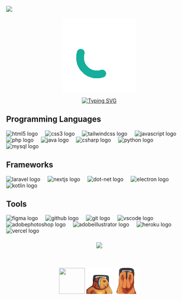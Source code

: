 [![](https://visitcount.itsvg.in/api?id=Quinchy&icon=5&color=9)](https://visitcount.itsvg.in)

<div align="center">

<img align="center" style="width:200px;" src="image/QuinchY.gif"/>

</div>

<p align='center'><a href="https://git.io/typing-svg"><img src="https://readme-typing-svg.demolab.com?font=Fira+Code&weight=600&size=30&duration=3000&pause=1000&color=18F7C1&center=true&width=535&height=100&lines=Cyril+James+De+Guzman" alt="Typing SVG" /></a></p>


<div align="left">
  
  ## Programming Languages
  
</div>

<div align="left">
  <img src="https://skillicons.dev/icons?i=html" height="40" alt="html5 logo"  />
  <img width="12" />
  <img src="https://skillicons.dev/icons?i=css" height="40" alt="css3 logo"  />
  <img width="12" />
  <img src="https://skillicons.dev/icons?i=tailwind" height="40" alt="tailwindcss logo"  />
  <img width="12" />
  <img src="https://skillicons.dev/icons?i=js" height="40" alt="javascript logo"  />
  <img width="12" />
  <img src="https://skillicons.dev/icons?i=php" height="40" alt="php logo"  />
  <img width="12" />
  <img src="https://skillicons.dev/icons?i=java" height="40" alt="java logo"  />
  <img width="12" />
  <img src="https://skillicons.dev/icons?i=cs" height="40" alt="csharp logo"  />
  <img width="12" />
  <img src="https://skillicons.dev/icons?i=py" height="40" alt="python logo"  />
  <img width="12" />
  <img src="https://skillicons.dev/icons?i=mysql" height="40" alt="mysql logo"  /> 
</div>

<div align="left">
  
  ## Frameworks
  
</div>

<div align="left">
  <img src="https://skillicons.dev/icons?i=laravel" height="40" alt="laravel logo"  />
  <img width="12" />
  <img src="https://skillicons.dev/icons?i=nextjs" height="40" alt="nextjs logo"  />
  <img width="12" />
  <img src="https://skillicons.dev/icons?i=dotnet" height="40" alt="dot-net logo"  />
  <img width="12" />
  <img src="https://skillicons.dev/icons?i=electron" height="40" alt="electron logo"  />
  <img width="12" />
  <img src="https://cdn.jsdelivr.net/gh/devicons/devicon/icons/kotlin/kotlin-original.svg" height="40" alt="kotlin logo"  />
</div>

<div align="left">
  
  ## Tools
  
</div>

<div align="left">
  <img src="https://skillicons.dev/icons?i=figma" height="40" alt="figma logo"  />
  <img width="12" />
  <img src="https://skillicons.dev/icons?i=github" height="40" alt="github logo"  />
  <img width="12" />
  <img src="https://skillicons.dev/icons?i=git" height="40" alt="git logo"  />
  <img width="12" />
  <img src="https://skillicons.dev/icons?i=vscode" height="40" alt="vscode logo"  />
  <img width="12" />
  <img src="https://skillicons.dev/icons?i=ps" height="40" alt="adobephotoshop logo"  />
  <img width="12" />
  <img src="https://skillicons.dev/icons?i=ai" height="40" alt="adobeillustrator logo"  />
  <img width="12" />
  <img src="https://skillicons.dev/icons?i=heroku" height="40" alt="heroku logo"  />
  <img width="12" />
  <img src="https://skillicons.dev/icons?i=vercel" height="40" alt="vercel logo"  />
</div>

###
###
###
###

<div align="center">
  
![](https://github-readme-streak-stats.herokuapp.com/?user=Quinchy&theme=vue-dark&hide_border=false)<br/>

</div>

<h2 align="center" style="margin-top: 50px;"></h2>

<p align="center">
  <img width="70" height="70" src="image/quinch1.png"/>
  <img width="70" height="70" src="image/quinch2.png"/>
  <img width="70" height="70"  src="image/quinch3.png"/>
</p>
